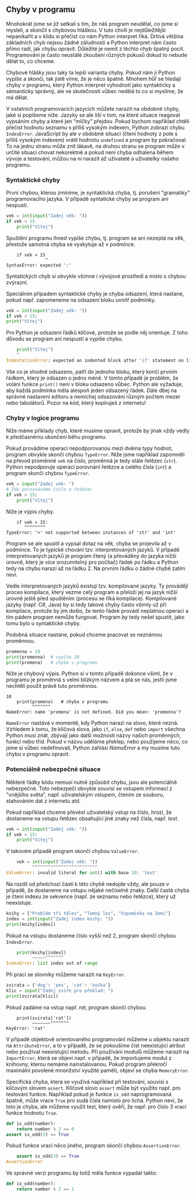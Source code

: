 ## Chyby v programu

Mnohokrát jsme se již setkali s tím, že náš program neudělal, co jsme si mysleli, a skončil s chybovou hláškou. V tuto chvíli je nejdůležitější nepanikařit a v klidu si přečíst co nám Python interpret říká. Drtivá většina základních chyb nejsou žádné záludnosti a Python interpret nám často přímo radí, jak chybu opravit. Důležité je nemít z těchto chyb špatný pocit. Programování je často neustálé zkoušení různých pokusů dokud to nebude dělat to, co chceme.

Chybové hlášky jsou taky ta lepší varianta chyby. Pokud nám ji Python vypíše a skončí, tak jistě víme, že je něco špatně. Mnohem hůř se hledají chyby v programu, který Python interpret vyhodnotí jako syntakticky a sémanticky správný, ale ve skutečnosti vůbec nedělá to co si myslíme, že má dělat.

V ostatních programovacích jazycích můžete narazit na obdobné chyby, jaké si popíšeme níže. Jazyky se ale liší v tom, na které situace reagovat vypsáním chyby a které jen "mlčky" přejdou. Pokud bychom například chtěli přečíst hodnotu seznamu s příliš vysokým indexem, Python zobrazí chybu `IndexError`. JavaScript by ale v obdobné situaci (čtení hodnoty z pole s příliš vysokým indexem) vrátil hodnotu `undefined` a program by pokračoval. To na jednu stranu může znít lákavě, na druhou stranu se program může v určité situaci chovat nekorektně a pokud není chyba odhalena během vývoje a testování, můžou na ni narazit až uživatelé a uživatelky našeho programu.

### Syntaktické chyby

První chybou, kterou zmíníme, je syntaktická chyba, tj. porušení "gramatiky" programovacího jazyka. V případě syntatické chyby se program ani nespustí.

```py
vek = int(input("Zadej věk: "))
if vek > 15
    print("Vítej")
```

Spuštění programu ihned vypíše chybu, tj. program se ani nezeptá na věk, přestože samotná chyba se vyskytuje až v podmínce.

```shell
    if vek > 15
               ^
SyntaxError: expected ':'
```

Syntatických chyb si obvykle všimne i vývojové prostředí a místo s chybou zvýrazní.

Speciálním případem syntaktické chyby je chyba odsazení, která nastane, pokud např. zapomeneme na odsazení bloku uvnitř podmínky.

```py
vek = int(input("Zadej věk: "))
if vek > 15:
print("Vítej")
```

Pro Python je odsazení řádků klíčové, protože se podle něj orientuje. Z toho důvodu se program ani nespustí a vypíše chybu.

```py
    print("Vítej")
    ^
IndentationError: expected an indented block after 'if' statement on line 2
```

Vše co je shodně odsazeno, patří do jednoho bloku, který končí prvním řádkem, který je odsazen o jedno méně. V tomto případě je problém, že volání funkce `print()` není v bloku odsazeno vůbec. Python ale vyžaduje, aby každá podmínka měla alespoň jeden odsazený řádek. Dále dbej na správné nastavení editoru a nemíchej odsazování různým počtem mezer nebo tabulátorů. Pozor na kód, který kopíruješ z internetu!

### Chyby v logice programu

Níže máme příklady chyb, které musíme opravit, protože by jinak vždy vedly k předčasnému ukončení běhu programu.

Pokud provádíme operaci nepodporovanou mezi dvěma typy hodnot, program obvykle skončí chybou `TypeError`. Níže jsme například zapomněli na převod proměnné `vek` na číslo, proměnná je tedy stále řetězec (`str`). Python nepodporuje operaci porovnání řetězce a celého čísla (`int`) a program skončí chybou `TypeError`.

```py
vek = input("Zadej věk: ")
# Zde porovnáváme číslo a řetězec
if vek > 15:
    print("Vítej")
```

Níže je výpis chyby.

```shell
    if vek > 15:
       ^^^^^^^^
TypeError: '>' not supported between instances of 'str' and 'int'
```

Program se ale spustil a vypsal dotaz na věk, chyba se projevila až v podmínce. To je typické chování tzv. interpretovaných jazyků. V případě interpretovaných jazyků je program čtený (a převáděný do jazyka nižší úrovně, který je více srozumitelný pro počítač) řádek po řádku a Python tedy na chybu narazí až na řádku 2. Na prvním řádku o žádné chybě zatím neví. 

Vedle interpretovaných jazyků existují tzv. kompilované jazyky. Ty provádějí proces kompilace, který vezme celý program a přeloží jej na jazyk nižší úrovně ještě před spuštěním (procesu se říká kompilace). Kompilované jazyky (např. C\#, Java) by si tedy takové chyby často všimly už při kompilace, protože by jim došlo, že tento řádek provádí neplatnou operaci a tím pádem program nemůže fungovat. Program by tedy nešel spustit, jako tomu bylo u syntaktické chyby.

Podobná situace nastane, pokud chceme pracovat se neznámou proměnnou.

```py
promenna = 10
print(promenna)  # vypíše 10
print(promena)   # chyba v programu
```

Níže je chybový výpis. Python si v tomto případě dokonce všiml, že v programu je proměnná s velmi blízkým názvem a ptá se nás, jestli jsme nechtěli použít právě tuto proměnnou.

```shell
10
    print(promena)   # chyba v programu
          ^^^^^^^
NameError: name 'promena' is not defined. Did you mean: 'promenna'?
```

`NameError` nastává v momentě, kdy Python narazí na slovo, které nezná. Vzhledem k tomu, že klíčová slova, jako `if`, `else`, `def` nebo `import` všechna Python musí znát, zbývají jako další možnosti názvy našich proměnných, funkcí nebo tříd. Pokud v názvu uděláme překlep, nebo použijeme něco, co jsme si vůbec nedefinovali, Python zahlásí _NameError_ a my musíme tuto chybu v programu opravit.


### Potenciálně nebezpečné situace

Některé řádky kódu nemusí nutně způsobit chybu, jsou ale potenciálně nebezpečné. Toto nebezpečí obvykle souvisí se vstupem informací z "vnějšího světa", např. uživatelským vstupem, čtením ze souboru, stahováním dat z internetu atd.

Pokud například chceme převést uživatelský vstup na číslo, hrozí, že dostaneme na vstupu řetězec obsahující jiné znaky než čísla, např. *text*.

```py
vek = int(input("Zadej věk: "))
if vek > 15:
    print("Vítej")
```

V takovém případě program skončí chybou `ValueError`.

```py
    vek = int(input("Zadej věk: "))
          ^^^^^^^^^^^^^^^^^^^^^^^^^
ValueError: invalid literal for int() with base 10: 'test'
```

Na rozdíl od předchozí části k této chybě nedojde vždy, ale pouze v případě, že dostaneme na vstupu nějaké nečíselné znaky. Další častá chyba je čtení indexu ze sekvence (např. ze seznamu nebo řetězce), který už neexistuje.

```py
knihy = ["Problém tří těles", "Temný les", "Vzpomínka na Zemi"]
index = int(input("Zadej index knihy: "))
print(knihy[index])
```

Pokud na vstupu dostaneme číslo vyšší než 2, program skončí chybou `IndexError`.

```py
    print(knihy[index])
          ~~~~~^^^^^^^
IndexError: list index out of range
```

Při práci se slovníky můžeme narazit na `KeyError`.

```py
zvirata = {'dog': 'pes', 'cat': 'kočka'}
klic = input("Zadej zvíře pro překlad: ")
print(zvirata[klic])
```

Pokud zadáme na vstup např. *rat*, program skončí chybou.

```shell
    print(zvirata['rat'])
          ~~~~~~~^^^^^^^
KeyError: 'rat'
```

V případě objektově orientovaného programování můžeme u objektu narazit na `AttributeError`, a to v případě, že se pokoušíme číst neexistující atribut nebo používat neexistující metodu. Při používání modulů můžeme narazit na `ImportError`, která se objeví např. v případě, že importujeme modul z knihovny, kterou nemáme nainstalovanou. Pokud program překročí maximální povolené mnonžství využité paměti, objeví se chyba `MemoryError`.

Specifická chyba, která se využívá například při testování, souvisí s klíčovým slovem `assert`. Klíčové slovo `assert` může být využito např. pro testování funkce. Například pokud je funkce `is_odd` naprogramovaná špatně, může vrace `True` pro sudá čísla namísto pro lichá. Python neví, že toto je chyba, ale můžeme využít test, který ověří, že např. pro číslo 3 vrací funkce hodnotu `True`.

```py
def is_odd(number):
    return number % 2 == 0
assert is_odd(3) == True
```

 Pokud funkce vrací něco jiného, program skončí chybou `AssertionError`.

```py
    assert is_odd(3) == True
AssertionError
```

Ve správné verzi programu by totiž měla funkce vypadat takto:

```py
def is_odd(number):
    return number % 2 == 1
```
